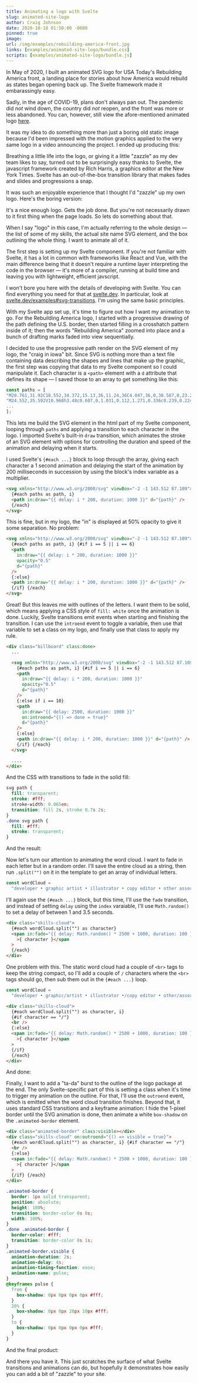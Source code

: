 ```yaml
---
title: Animating a logo with Svelte
slug: animated-site-logo
author: Craig Johnson
date: 2020-10-18 01:50:00 -0600
pinned: true
image:
url: /img/examples/rebuilding-america-front.jpg
links: [examples/animated-site-logo/bundle.css]
scripts: [examples/animated-site-logo/bundle.js]
---
```


<script>
  import RebuildingAmericaLogo from "../../../lib/components/site-logo/RebuildingAmericaLogo.svelte";
  import StaticSiteLogo from "../../../lib/components/site-logo/StaticSiteLogo.svelte";
  import SiteLogoExample from "../../../lib/components/site-logo/SiteLogoExample.svelte";
  import AnimatedSiteLogo from "../../../lib/components/site-logo/AnimatedSiteLogo.svelte";
</script>

In May of 2020, I built an animated SVG logo for USA Today's Rebuilding America front, a landing place for stories about how America would rebuild as states began opening back up. The Svelte framework made it embarassingly easy.

Sadly, in the age of COVID-19, plans don't always pan out. The pandemic did <i>not</i> wind down, the country did <i>not</i> reopen, and the front was more or less abandoned. You can, however, still view the afore-mentioned animated logo [here](https://www.usatoday.com/rebuilding-america/).

It was my idea to do something more than just a boring old static image because I'd been impressed with the motion graphics applied to the very same logo in a video announcing the project. I ended up producing this:

<div class="ex">
  <div class="rebuilding-america">
    <RebuildingAmericaLogo />
  </div>
</div>

Breathing a little life into the logo, or giving it a little "zazzle" as my dev team likes to say, turned out to be surprisingly easy thanks to Svelte, the javascript framework created by Rich Harris, a graphics editor at the New York Times. Svelte has an out-of-the-box transition library that makes fades and slides and progressions a snap.

It was such an enjoyable experience that I thought I'd "zazzle" up my own logo. Here's the boring version:

<div class="ex">
  <StaticSiteLogo />
</div>

It's a nice enough logo. Gets the job done. But you're not necessarily drawn to it first thing when the page loads. So lets do something about that.

When I say "logo" in this case, I'm actually referring to the whole design — the list of some of my skills, the actual site name SVG element, and the box outlining the whole thing. I want to animate all of it.

The first step is setting up my Svelte component. If you're not familiar with Svelte, it has a lot in common with frameworks like React and Vue, with the main difference being that it doesn't require a runtime layer interpreting the code in the browser — it's more of a compiler, running at build time and leaving you with lightweight, efficient javscript.

I won't bore you here with the details of developing with Svelte. You can find everything you need for that at [svelte.dev](https://svelte.dev). In particular, look at [svelte.dev/examples#svg-transitions](https://svelte.dev/examples#svg-transitions). I'm using the same basic principles.

With my Svelte app set up, it's time to figure out how I want my animation to go. For the Rebuilding America logo, I started with a progressive drawing of the path defining the U.S. border, then started filling in a crosshatch pattern inside of it; then the words "Rebuilding America" zoomed into place and a bunch of drafting marks faded into view sequentially.

I decided to use the progressive path render on the SVG element of my logo, the "craig in iowa" bit. Since SVG is nothing more than a text file containing data describing the shapes and lines that make up the graphic, the first step was copying that data to my Svelte component so I could manipulate it. Each character is a `<path>` element with a `d` attribute that defines its shape — I saved those to an array to get something like this:

```javascript
const paths = [
"M20.761,31.92C18.552,34.372,15.13,36,11.24,36C4.047,36,0,30.587,0,23.268 c0-8.014,5.047-12.732,12.128-12.732c3.245,0,6.191,1.337,8.367,3.515l-1.664,2.273c-0.492,0.679-1.475,0.625-2.007,0.295 s-2.312-1.518-4.78-1.518s-5.972,1.649-5.972,8.13s3.682,8.196,5.724,8.196c2.625,0,3.875-0.883,5.185-1.872 c0.825-0.623,1.576-0.431,2.076,0.204L20.761,31.92z",
"M24.552,35.592V10.968h3.48c0.607,0,1.031,0.112,1.271,0.336c0.239,0.224,0.398,0.608,0.479,1.152 l0.359,2.976c0.88-1.52,1.912-2.72,3.097-3.6c1.184-0.88,2.512-1.32,3.983-1.32c1.216,0,2.224,0.28,3.023,0.84l-0.769,4.44 c-0.048,0.288-0.152,0.492-0.312,0.612c-0.16,0.12-0.376,0.18-0.647,0.18c-0.239,0-0.567-0.056-0.983-0.168 c-0.417-0.112-0.969-0.168-1.656-0.168c-1.231,0-2.288,0.34-3.168,1.02c-0.88,0.681-1.624,1.676-2.231,2.988v15.336H24.552z",
...
];
```

This lets me build the SVG element in the html part of my Svelte component, looping through `paths` and applying a transition to each character in the logo. I imported Svelte's built-in `draw` transition, which animates the stroke of an SVG element with options for controlling the duration and speed of the animation and delaying when it starts.

I used Svelte's `{#each ...}` block to loop through the array, giving each character a 1 second animation and delaying the start of the animation by 200 milliseconds in succession by using the block's index variable as a multiplier.

```html
<svg xmlns="http://www.w3.org/2000/svg" viewBox="-2 -1 143.512 87.109">
  {#each paths as path, i}
  <path in:draw="{{ delay: i * 200, duration: 1000 }}" d="{path}" />
  {/each}
</svg>
```

This is fine, but in my logo, the "in" is displayed at 50% opacity to give it some separation. No problem:

```html
<svg xmlns="http://www.w3.org/2000/svg" viewBox="-2 -1 143.512 87.109">
  {#each paths as path, i} {#if i == 5 || i == 6}
  <path
    in:draw="{{ delay: i * 200, duration: 1000 }}"
    opacity="0.5"
    d="{path}"
  />
  {:else}
  <path in:draw="{{ delay: i * 200, duration: 1000 }}" d="{path}" />
  {/if} {/each}
</svg>
```

Great! But this leaves me with outlines of the letters. I want them to be solid, which means applying a CSS style of `fill: white` once the animation is done. Luckily, Svelte transitions emit events when starting and finishing the transition. I can use the `introend` event to toggle a variable, then use that variable to set a class on my logo, and finally use that class to apply my rule.

```html
<div class="billboard" class:done>
  ...

  <svg xmlns="http://www.w3.org/2000/svg" viewBox="-2 -1 143.512 87.109">
    {#each paths as path, i} {#if i == 5 || i == 6}
    <path
      in:draw="{{ delay: i * 200, duration: 1000 }}"
      opacity="0.5"
      d="{path}"
    />
    {:else if i == 10}
    <path
      in:draw="{{ delay: 2500, duration: 1000 }}"
      on:introend="{() => done = true}"
      d="{path}"
    />
    {:else}
    <path in:draw="{{ delay: i * 200, duration: 1000 }}" d="{path}" />
    {/if} {/each}
  </svg>

  ....
</div>
```

And the CSS with transitions to fade in the solid fill:

```css
svg path {
  fill: transparent;
  stroke: #fff;
  stroke-width: 0.065em;
  transition: fill 2s, stroke 0.7s 2s;
}
.done svg path {
  fill: #fff;
  stroke: transparent;
}
```

And the result:

  <div class="ex">
    <SiteLogoExample animate="logo" />
  </div>

Now let's turn our attention to animating the word cloud. I want to fade in each letter but in a random order. I'll save the entire cloud as a string, then run `.split("")` on it in the template to get an array of individual letters.

```javascript
const wordCloud =
  "developer • graphic artist • illustrator • copy editor • other assorted activities";
```

I'll again use the `{#each ...}` block, but this time, I'll use the `fade` transition, and instead of setting `delay` using the `index` varaiable, I'll use `Math.random()` to set a delay of between 1 and 3.5 seconds.

```html
<div class="skills-cloud">
  {#each wordCloud.split("") as character}
  <span in:fade="{{ delay: Math.random() * 2500 + 1000, duration: 100 }}"
    >{ character }</span
  >
  {/each}
</div>
```

One problem with this. The static word cloud had a couple of `<br>` tags to keep the string compact, so I'll add a couple of `/` characters where the `<br>` tags should go, then sub them out in the `{#each ...}` loop.

```javascript
const wordCloud =
  "developer • graphic/artist • illustrator •/copy editor • other/assorted activities";
```

```html
<div class="skills-cloud">
  {#each wordCloud.split("") as character, i}
  {#if character == "/"}
  <br />
  {:else}
  <span in:fade="{{ delay: Math.random() * 2500 + 1000, duration: 100 }}"
    >{ character }</span
  >
  {/if}
  {/each}
</div>
```

And done:

  <div class="ex">
    <SiteLogoExample animate="cloud" />
  </div>

Finally, I want to add a "ta-da" burst to the outline of the logo package at the end. The only Svelte-specific part of this is setting a class when it's time to trigger my animation on the outline. For that, I'll use the `outroend` event, which is emitted when the word cloud transition finishes. Beyond that, it uses standard CSS transitions and a keyframe animation: I hide the 1-pixel border until the SVG animation is done, then animate a white `box-shadow` on the `.animated-border` element.

```html
<div class="animated-border" class:visible></div>
<div class="skills-cloud" on:outroend="{() => visible = true}">
  {#each wordCloud.split("") as character, i} {#if character == "/"}
  <br />
  {:else}
  <span in:fade="{{ delay: Math.random() * 2500 + 1000, duration: 100 }}"
    >{ character }</span
  >
  {/if} {/each}
</div>
```

```css
.animated-border {
  border: 1px solid transparent;
  position: absolute;
  height: 100%;
  transition: border-color 0s 0s;
  width: 100%;
}
.done .animated-border {
  border-color: #fff;
  transition: border-color 0s 1s;
}
.animated-border.visible {
  animation-duration: 2s;
  animation-delay: 4s;
  animation-timing-function: ease;
  animation-name: pulse;
}
@keyframes pulse {
  from {
    box-shadow: 0px 0px 0px 0px #fff;
  }
  20% {
    box-shadow: 0px 0px 20px 10px #fff;
  }
  to {
    box-shadow: 0px 0px 0px 0px #fff;
  }
}
```

And the final product:

  <div class="ex animate-all">
    <SiteLogoExample animate="all" />
  </div>

And there you have it. This just scratches the surface of what Svelte transitions and animations can do, but hopefully it demonstrates how easily you can add a bit of "zazzle" to your site.
